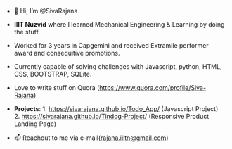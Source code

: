 - 👋 Hi, I’m @SivaRajana
- **IIIT Nuzvid** where I learned Mechanical Engineering & Learning by doing the stuff.
- Worked for 3 years in Capgemini and received Extramile performer award and consequitive promotions.
- Currently capable of solving challenges with Javascript, python, HTML, CSS, BOOTSTRAP, SQLite.
- Love to write stuff on Quora (https://www.quora.com/profile/Siva-Rajana)
- **Projects**: 
        1. https://sivarajana.github.io/Todo_App/ (Javascript Project)
        2. https://sivarajana.github.io/Tindog-Project/ (Responsive Product Landing Page)

- 📫 Reachout to me via e-mail(rajana.iiitn@gmail.com)

